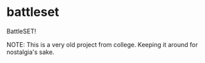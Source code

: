 # battleset
BattleSET!

NOTE: This is a very old project from college. Keeping it around for nostalgia's sake. 


